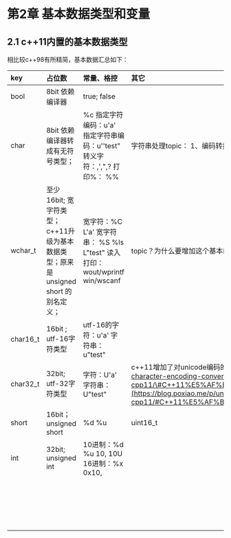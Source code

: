 # 第2章 基本数据类型和变量

## 2.1 c++11内置的基本数据类型

相比较c++98有所精简，基本数据汇总如下：

| key | 占位数 | 常量、格控 | 其它 |
| :--- | :--- | :--- | :--- |
| bool | 8bit  依赖编译器 | true; false |  |
| char | 8bit 依赖编译器转成有无符号类型； | %c                                            指定字符编码：u'a'                指定字符串编码：u''test"      转义字符：\,\',\",\?                打印%： %% | 字符串处理topic：                 1、编码转换                           2、中英文判定 |
| wchar\_t | 至少16bit; 宽字符类型；        c++11升级为基本数据类型；原来是unsigned short 的别名定义； | 宽字符：%C  L'a'                      宽字符串： %S %ls L"test"    读入打印：                             wout/wprintf                          win/wscanf | topic？为什么要增加这个基本的数据类型； |
| char16\_t | 16bit ;                                      utf-16字符类型 | utf-16的字符：u'a'                  字符串：u"test" |  |
| char32\_t | 32bit;                                       utf-32字符类型 | 字符：U'a'                                字符串： U"test" | c++11增加了对unicode编码的支持：                              可以参考：[https://blog.poxiao.me/p/unicode-character-encoding-conversion-in-cpp11/\#C++11%E5%AF%B9Unicode%E7%9A%84%E6%94%AF%E6%8C%81](https://blog.poxiao.me/p/unicode-character-encoding-conversion-in-cpp11/#C++11%E5%AF%B9Unicode%E7%9A%84%E6%94%AF%E6%8C%81) |
| short | 16bit；                                  unsigned short | %d %u | uint16\_t |
| int | 32bit;                                       unsigned int | 10进制：%d %u  10, 10U       16进制：%x   0x10, |  |
|  |  |  |  |
|  |  |  |  |
|  |  |  |  |
|  |  |  |  |
|  |  |  |  |
|  |  |  |  |
|  |  |  |  |
|  |  |  |  |
|  |  |  |  |
|  |  |  |  |
|  |  |  |  |
|  |  |  |  |
|  |  |  |  |
|  |  |  |  |
|  |  |  |  |
|  |  |  |  |
|  |  |  |  |
|  |  |  |  |
|  |  |  |  |
|  |  |  |  |



